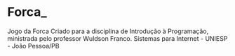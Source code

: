 # Forca_
Jogo da Forca
Criado para a disciplina de Introdução à Programação, ministrada pelo professor Wuldson Franco.
Sistemas para Internet - UNIESP - João Pessoa/PB
